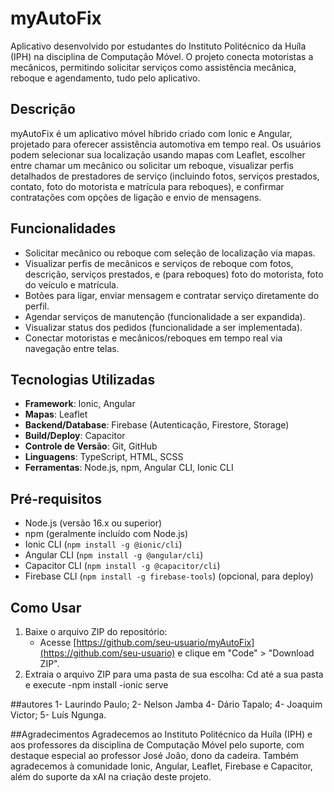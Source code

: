 # myAutoFix

Aplicativo desenvolvido por estudantes do Instituto Politécnico da Huíla (IPH) na disciplina de Computação Móvel. O projeto conecta motoristas a mecânicos, permitindo solicitar serviços como assistência mecânica, reboque e agendamento, tudo pelo aplicativo.

## Descrição
myAutoFix é um aplicativo móvel híbrido criado com Ionic e Angular, projetado para oferecer assistência automotiva em tempo real. Os usuários podem selecionar sua localização usando mapas com Leaflet, escolher entre chamar um mecânico ou solicitar um reboque, visualizar perfis detalhados de prestadores de serviço (incluindo fotos, serviços prestados, contato, foto do motorista e matrícula para reboques), e confirmar contratações com opções de ligação e envio de mensagens.

## Funcionalidades
- Solicitar mecânico ou reboque com seleção de localização via mapas.
- Visualizar perfis de mecânicos e serviços de reboque com fotos, descrição, serviços prestados, e (para reboques) foto do motorista, foto do veículo e matrícula.
- Botões para ligar, enviar mensagem e contratar serviço diretamente do perfil.
- Agendar serviços de manutenção (funcionalidade a ser expandida).
- Visualizar status dos pedidos (funcionalidade a ser implementada).
- Conectar motoristas e mecânicos/reboques em tempo real via navegação entre telas.

## Tecnologias Utilizadas
- **Framework**: Ionic, Angular
- **Mapas**: Leaflet
- **Backend/Database**: Firebase (Autenticação, Firestore, Storage)
- **Build/Deploy**: Capacitor
- **Controle de Versão**: Git, GitHub
- **Linguagens**: TypeScript, HTML, SCSS
- **Ferramentas**: Node.js, npm, Angular CLI, Ionic CLI

## Pré-requisitos
- Node.js (versão 16.x ou superior)
- npm (geralmente incluído com Node.js)
- Ionic CLI (`npm install -g @ionic/cli`)
- Angular CLI (`npm install -g @angular/cli`)
- Capacitor CLI (`npm install -g @capacitor/cli`)
- Firebase CLI (`npm install -g firebase-tools`) (opcional, para deploy)

## Como Usar
1. Baixe o arquivo ZIP do repositório:
   - Acesse [https://github.com/seu-usuario/myAutoFix](https://github.com/seu-usuario) e clique em "Code" > "Download ZIP".
2. Extraia o arquivo ZIP para uma pasta de sua escolha:
Cd até a sua pasta e execute
-npm install
-ionic serve


##autores 
1- Laurindo Paulo;
2- Nelson Jamba
4- Dário Tapalo;
4- Joaquim Victor;
5- Luís Ngunga.

##Agradecimentos
Agradecemos ao Instituto Politécnico da Huíla (IPH) e aos professores da disciplina de Computação Móvel pelo suporte, com destaque especial ao professor José João,
dono da cadeira. Também agradecemos à comunidade Ionic, Angular, Leaflet, Firebase e Capacitor, além do suporte da xAI na criação deste projeto.


